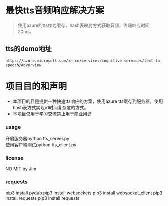 # 最快tts音频响应解决方案
> 使用azure的tts作为缓存，hash表映射方式获取音频，终端响应时间20ms。

## tts的demo地址
```
https://azure.microsoft.com/zh-cn/services/cognitive-services/text-to-speech/#overview
```

# 项目目的和声明
- 本项目的目是提供一种快速tts响应的方案，使用azure tts缓存到服务器，使用hash表方式实现o1时间复杂度的方式。
- 本项目仅用于学习交流禁止用于商业用途

### usage
开启服务器python tts_server.py  
使用客户端测试python tts_client.py

### license
NO MIT by Jim

### requests
pip3 install pydub
pip3 install websockets
pip3 install websocket_client
pip3 install requests
pip3 install requests
